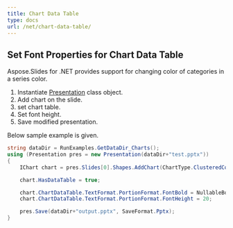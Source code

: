 ```yaml
---
title: Chart Data Table
type: docs
url: /net/chart-data-table/
---
```


## **Set Font Properties for Chart Data Table**
Aspose.Slides for .NET provides support for changing color of categories in a series color. 

1. Instantiate [Presentation](http://www.aspose.com/api/net/slides/aspose.slides/presentation) class object.
1. Add chart on the slide.
1. set chart table.
1. Set font height.
1. Save modified presentation.

 Below sample example is given. 

```c#
string dataDir = RunExamples.GetDataDir_Charts();
using (Presentation pres = new Presentation(dataDir+"test.pptx"))
{
	IChart chart = pres.Slides[0].Shapes.AddChart(ChartType.ClusteredColumn, 50, 50, 600, 400);

	chart.HasDataTable = true;

	chart.ChartDataTable.TextFormat.PortionFormat.FontBold = NullableBool.True;
	chart.ChartDataTable.TextFormat.PortionFormat.FontHeight = 20;

	pres.Save(dataDir+"output.pptx", SaveFormat.Pptx);
}
```

